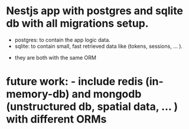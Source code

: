 # Nestjs app with postgres and sqlite db with all migrations setup.

- postgres: to contain the app logic data.
- sqlite: to contain small, fast retrieved data like (tokens, sessions, ... ).

* they are both with the same ORM

# future work: - include redis (in-memory-db) and mongodb (unstructured db, spatial data, ... ) with different ORMs
